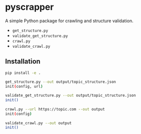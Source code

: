 # pyscrapper

A simple Python package for crawling and structure validation.  

- `get_structure.py`
- `validate_get_structure.py`
- `crawl.py`
- `validate_crawl.py`

## Installation

```bash
pip install -e .

get_structure.py --out output/topic_structure.json
init(config, url)
 
validate_get_structure.py --out output/topic_structure.json
init()
 
crawl.py --url https://topic.com --out output
init(config)
 
validate_crawl.py --out output
init()


